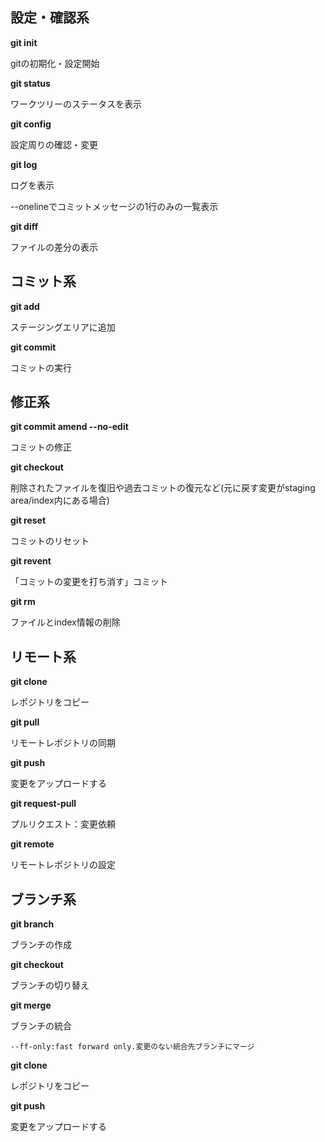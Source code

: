 ## 設定・確認系

**git init**

 gitの初期化・設定開始
 
**git status**

 ワークツリーのステータスを表示

 **git config**

 設定周りの確認・変更

 **git log**

 ログを表示

 --onelineでコミットメッセージの1行のみの一覧表示

 **git diff**

 ファイルの差分の表示

## コミット系

**git add**

ステージングエリアに追加

**git commit**

コミットの実行

## 修正系

**git commit amend --no-edit**

コミットの修正

**git checkout**

削除されたファイルを復旧や過去コミットの復元など(元に戻す変更がstaging area/index内にある場合)

**git reset**

コミットのリセット

**git revent**

「コミットの変更を打ち消す」コミット

**git rm**

ファイルとindex情報の削除

## リモート系

**git clone**

レポジトリをコピー

**git pull**

リモートレポジトリの同期

**git push**

変更をアップロードする

**git request-pull**

プルリクエスト：変更依頼

**git remote**

リモートレポジトリの設定

## ブランチ系

**git branch**

ブランチの作成

**git checkout**

ブランチの切り替え

**git merge**

ブランチの統合

    --ff-only:fast forward only.変更のない統合先ブランチにマージ

**git clone**

レポジトリをコピー

**git push**

変更をアップロードする
